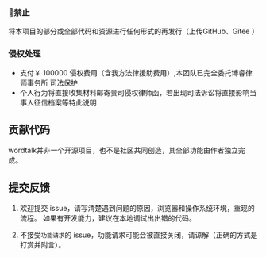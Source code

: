 ### 🚫禁止  

将本项目的部分或全部代码和资源进行任何形式的再发行（上传GitHub、Gitee ）

### 侵权处理

- 支付￥ 100000 侵权费用（含我方法律援助费用）,本团队已完全委托博睿律师事务所 司法保护
- 个人行为将直接收集材料邮寄贵司侵权律师函，若出现司法诉讼将直接影响当事人征信档案等特此说明

## 贡献代码

wordtalk并非一个开源项目，也不是社区共同创造，其全部功能由作者独立完成。

## 提交反馈

1. 欢迎提交 issue，请写清楚遇到问题的原因，浏览器和操作系统环境，重现的流程。
如果有开发能力，建议在本地调试出出错的代码。

2. 不接受`功能请求`的 issue，功能请求可能会被直接关闭，请谅解（正确的方式是打赏并附言）。

